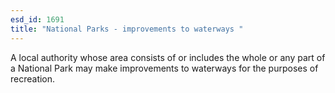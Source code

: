 ```yaml
---
esd_id: 1691
title: "National Parks - improvements to waterways "
---
```


A local authority whose area consists of or includes the whole or any part of a National Park may make improvements to waterways for the purposes of recreation.

